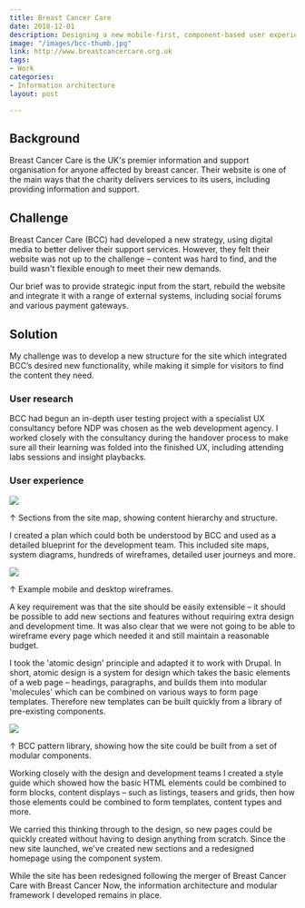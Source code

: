 ```yaml
---
title: Breast Cancer Care
date: 2018-12-01
description: Designing a new mobile-first, component-based user experience for Breast Cancer Care.
image: "/images/bcc-thumb.jpg"
link: http://www.breastcancercare.org.uk
tags:
- Work
categories:
- Information architecture
layout: post

---
```


## Background

Breast Cancer Care is the UK's premier information and support organisation for anyone affected by breast cancer. Their website is one of the main ways that the charity delivers services to its users, including providing information and support.

## Challenge

Breast Cancer Care (BCC) had developed a new strategy, using digital media to better deliver their support services. However, they felt their website was not up to the challenge – content was hard to find, and the build wasn't flexible enough to meet their new demands.

Our brief was to provide strategic input from the start, rebuild the website and integrate it with a range of external systems, including social forums and various payment gateways.

## Solution 

My challenge was to develop a new structure for the site which integrated BCC’s desired new functionality, while making it simple for visitors to find the content they need.

### User research

BCC had begun an in-depth user testing project with a specialist UX consultancy before NDP was chosen as the web development agency. I worked closely with the consultancy during the handover process to make sure all their learning was folded into the finished UX, including attending labs sessions and insight playbacks.

### User experience

<img src="/images/bcc-sm.jpg" class="wide">
<p class="caption">↑ Sections from the site map, showing content hierarchy and structure.</p>


I created a plan which could both be understood by BCC and used as a detailed blueprint for the development team. This included site maps, system diagrams, hundreds of wireframes, detailed user journeys and more.

<img src="/images/bcc-wf.jpg" class="wide">
<p class="caption">↑ Example mobile and desktop wireframes.</p>


A key requirement was that the site should be easily extensible – it should be possible to add new sections and features without requiring extra design and development time. It was also clear that we were not going to be able to wireframe every page which needed it and still maintain a reasonable budget.


I took the 'atomic design' principle and adapted it to work with Drupal. In short, atomic design is a system for design which takes the basic elements of a web page – headings, paragraphs, and builds them into modular 'molecules' which can be combined on various ways to form page templates. Therefore new templates can be built quickly from a library of pre-existing components.

<img src="/images/bcc.jpg" class="wide">
<p class="caption">↑ BCC pattern library, showing how the site could be built from a set of modular components.</p>

Working closely with the design and development teams I created a style guide which showed how the basic HTML elements could be combined to form blocks, content displays – such as listings, teasers and grids, then how those elements could be combined to form templates, content types and more.

We carried this thinking through to the design, so new pages could be quickly created without having to design anything from scratch. Since the new site launched, we've created new sections and a redesigned homepage using the component system.

While the site has been redesigned following the merger of Breast Cancer Care with Breast Cancer Now, the information architecture and modular framework I developed remains in place.